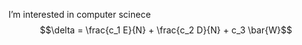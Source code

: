 I’m interested in computer scinece
$$\delta = \frac{c_1 E}{N} + \frac{c_2 D}{N} + c_3 \bar{W}$$

<!---
tapkeyboard/tapkeyboard is a ✨ special ✨ repository because its `README.md` (this file) appears on your GitHub profile.
You can click the Preview link to take a look at your changes.
--->
